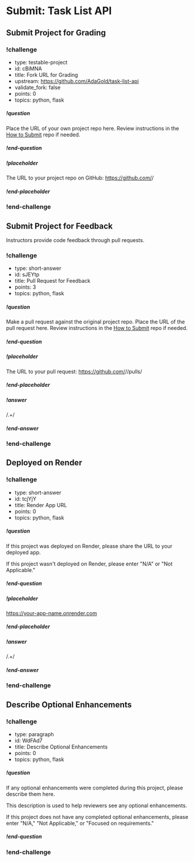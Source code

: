 # Submit: Task List API

## Submit Project for Grading

<!-- prettier-ignore-start -->
### !challenge
* type: testable-project
* id: cBiMNA
* title: Fork URL for Grading
* upstream: https://github.com/AdaGold/task-list-api
* validate_fork: false
* points: 0
* topics: python, flask
##### !question

Place the URL of your own project repo here. Review instructions in the [How to Submit](../ada-project-practices/how-to-submit.md) repo if needed.

##### !end-question
##### !placeholder

The URL to your project repo on GitHub: https://github.com/<your-username>/<project-name>

##### !end-placeholder
### !end-challenge
<!-- prettier-ignore-end -->

## Submit Project for Feedback

Instructors provide code feedback through pull requests.

<!-- prettier-ignore-start -->
### !challenge
* type: short-answer
* id: sJEYtp
* title: Pull Request for Feedback
* points: 3
* topics: python, flask
##### !question

Make a pull request against the original project repo. Place the URL of the pull request here. Review instructions in the [How to Submit](../ada-project-practices/how-to-submit.md) repo if needed.

##### !end-question
##### !placeholder

The URL to your pull request: https://github.com/<some-ada-repo>/<project-name>/pulls/<pull-request>

##### !end-placeholder
##### !answer

/.+/

##### !end-answer
### !end-challenge
<!-- prettier-ignore-end -->

## Deployed on Render

<!-- prettier-ignore-start -->
### !challenge
* type: short-answer
* id: tcjYjY
* title: Render App URL
* points: 0
* topics: python, flask
##### !question

If this project was deployed on Render, please share the URL to your deployed app.

If this project wasn't deployed on Render, please enter "N/A" or "Not Applicable."

##### !end-question
##### !placeholder

https://your-app-name.onrender.com

##### !end-placeholder
##### !answer

/.+/

##### !end-answer
### !end-challenge
<!-- prettier-ignore-end -->

## Describe Optional Enhancements

<!-- prettier-ignore-start -->
### !challenge
* type: paragraph
* id: WdFAd7
* title: Describe Optional Enhancements
* points: 0
* topics: python, flask
##### !question

If any optional enhancements were completed during this project, please describe them here.

This description is used to help reviewers see any optional enhancements.

If this project does not have any completed optional enhancements, please enter "N/A," "Not Applicable," or "Focused on requirements."

##### !end-question
### !end-challenge
<!-- prettier-ignore-end -->
